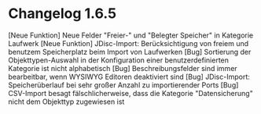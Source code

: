 # Changelog 1.6.5

[Neue Funktion] Neue Felder "Freier-" und "Belegter Speicher" in Kategorie Laufwerk
[Neue Funktion] JDisc-Import: Berücksichtigung von freiem und benutzem Speicherplatz beim Import von Laufwerken
[Bug]           Sortierung der Objekttypen-Auswahl in der Konfiguration einer benutzerdefinierten Kategorie ist nicht alphabetisch
[Bug]           Beschreibungsfelder sind immer bearbeitbar, wenn WYSIWYG Editoren deaktiviert sind
[Bug]           JDisc-Import: Speicherüberlauf bei sehr großer Anzahl zu importierender Ports
[Bug]           CSV-Import besagt fälschlicherweise, dass die Kategorie "Datensicherung" nicht dem Objekttyp zugewiesen ist
